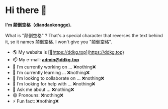 # Hi there 👋

**I'm 颠倒空格（diandaokongge).**

What is "颠倒空格" ? That's a special character that reverses the text behind it, so it names 颠倒空格. I won't give you "颠倒空格".   
* 🌎 My website is [🔗https://ddkg.top](https://ddkg.top)
* 📫 My e-mail: **admin@ddkg.top**
* 🔭 I’m currently working on ... ❌nothing❌
* 🌱 I’m currently learning ... ❌nothing❌
* 👯 I’m looking to collaborate on ... ❌nothing❌
* 🤔 I’m looking for help with ... ❌nothing❌
* 💬 Ask me about ... ❌nothing❌
* 😄 Pronouns: ❌nothing❌
* ⚡ Fun fact: ❌nothing❌



<!--
**diandaokongge/diandaokongge** is a ✨ _special_ ✨ repository because its `README.md` (this file) appears on your GitHub profile.

Here are some ideas to get you started:
  ![](https://img.shields.io/badge/颠倒空格-官网-d) ![](https://img.shields.io/badge/官方认证-网站-blue)
- 🔭 I’m currently working on ...
- 🌱 I’m currently learning ...
- 👯 I’m looking to collaborate on ...
- 🤔 I’m looking for help with ...
- 💬 Ask me about ...
- 📫 How to reach me: ...
- 😄 Pronouns: ...
- ⚡ Fun fact: ...
-->
